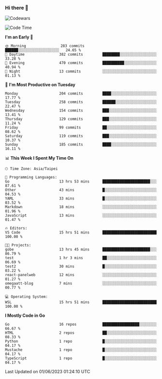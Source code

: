 ### Hi there 👋

![Codewars](https://www.codewars.com/users/omegaatt36/badges/small)

<!--START_SECTION:waka-->
![Code Time](http://img.shields.io/badge/Code%20Time-1%2C203%20hrs%2039%20mins-blue)

**I'm an Early 🐤** 

```text
🌞 Morning                283 commits         ██████░░░░░░░░░░░░░░░░░░░   24.65 % 
🌆 Daytime                382 commits         ████████░░░░░░░░░░░░░░░░░   33.28 % 
🌃 Evening                470 commits         ██████████░░░░░░░░░░░░░░░   40.94 % 
🌙 Night                  13 commits          ░░░░░░░░░░░░░░░░░░░░░░░░░   01.13 % 
```
📅 **I'm Most Productive on Tuesday** 

```text
Monday                   204 commits         ████░░░░░░░░░░░░░░░░░░░░░   17.77 % 
Tuesday                  258 commits         ██████░░░░░░░░░░░░░░░░░░░   22.47 % 
Wednesday                154 commits         ███░░░░░░░░░░░░░░░░░░░░░░   13.41 % 
Thursday                 129 commits         ███░░░░░░░░░░░░░░░░░░░░░░   11.24 % 
Friday                   99 commits          ██░░░░░░░░░░░░░░░░░░░░░░░   08.62 % 
Saturday                 119 commits         ███░░░░░░░░░░░░░░░░░░░░░░   10.37 % 
Sunday                   185 commits         ████░░░░░░░░░░░░░░░░░░░░░   16.11 % 
```


📊 **This Week I Spent My Time On** 

```text
🕑︎ Time Zone: Asia/Taipei

💬 Programming Languages: 
Go                       13 hrs 53 mins      ██████████████████████░░░   87.61 % 
Other                    43 mins             █░░░░░░░░░░░░░░░░░░░░░░░░   04.53 % 
YAML                     33 mins             █░░░░░░░░░░░░░░░░░░░░░░░░   03.52 % 
Markdown                 18 mins             ░░░░░░░░░░░░░░░░░░░░░░░░░   01.96 % 
JavaScript               13 mins             ░░░░░░░░░░░░░░░░░░░░░░░░░   01.47 % 

🔥 Editors: 
VS Code                  15 hrs 51 mins      █████████████████████████   100.00 % 

🐱‍💻 Projects: 
gobe                     13 hrs 45 mins      ██████████████████████░░░   86.79 % 
test                     1 hr 3 mins         ██░░░░░░░░░░░░░░░░░░░░░░░   06.69 % 
test2                    30 mins             █░░░░░░░░░░░░░░░░░░░░░░░░   03.22 % 
react-panelweb           12 mins             ░░░░░░░░░░░░░░░░░░░░░░░░░   01.27 % 
omegaatt-blog            7 mins              ░░░░░░░░░░░░░░░░░░░░░░░░░   00.77 % 

💻 Operating System: 
WSL                      15 hrs 51 mins      █████████████████████████   100.00 % 
```

**I Mostly Code in Go** 

```text
Go                       16 repos            █████████████████░░░░░░░░   66.67 % 
HTML                     2 repos             ██░░░░░░░░░░░░░░░░░░░░░░░   08.33 % 
Python                   1 repo              █░░░░░░░░░░░░░░░░░░░░░░░░   04.17 % 
Mustache                 1 repo              █░░░░░░░░░░░░░░░░░░░░░░░░   04.17 % 
TypeScript               1 repo              █░░░░░░░░░░░░░░░░░░░░░░░░   04.17 % 
```




 Last Updated on 01/06/2023 01:24:10 UTC
<!--END_SECTION:waka-->

<!--
**omegaatt36/omegaatt36** is a ✨ _special_ ✨ repository because its `README.md` (this file) appears on your GitHub profile.

Here are some ideas to get you started:

- 🔭 I’m currently working on ...
- 🌱 I’m currently learning ...
- 👯 I’m looking to collaborate on ...
- 🤔 I’m looking for help with ...
- 💬 Ask me about ...
- 📫 How to reach me: ...
- 😄 Pronouns: ...
- ⚡ Fun fact: ...
-->
